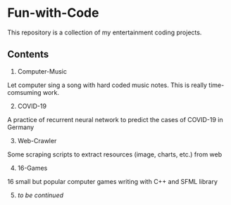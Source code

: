 # Fun-with-Code

This repository is a collection of my entertainment coding projects.

## Contents

1. Computer-Music

Let computer sing a song with hard coded music notes. This is really time-comsuming work.

2. COVID-19

A practice of recurrent neural network to predict the cases of COVID-19 in Germany

3. Web-Crawler

Some scraping scripts to extract resources (image, charts, etc.) from web

4. 16-Games

16 small but popular computer games writing with C++ and SFML library

5. *to be continued*

